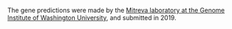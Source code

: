 [//]: # (Created by ./bin/manage_files.pl from ./species/Fasciola_hepatica/PRJNA179522/Fasciola_hepatica_PRJNA179522.annotation.html on Thu Jun 11 13:44:11 2020)
The gene predictions were made by the [Mitreva laboratory at the Genome Institute of Washington University](http://genome.wustl.edu/people/groups/detail/mitreva-lab/), and submitted in 2019.
